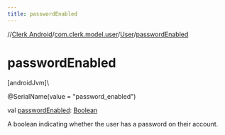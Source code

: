 ```yaml
---
title: passwordEnabled
---
```

//[Clerk Android](../../../index.html)/[com.clerk.model.user](../index.html)/[User](index.html)/[passwordEnabled](password-enabled.html)



# passwordEnabled



[androidJvm]\




@SerialName(value = &quot;password_enabled&quot;)



val [passwordEnabled](password-enabled.html): [Boolean](https://kotlinlang.org/api/latest/jvm/stdlib/kotlin-stdlib/kotlin/-boolean/index.html)



A boolean indicating whether the user has a password on their account.




